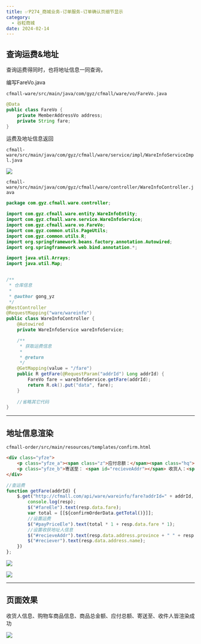 ```yaml
---
title: ✅P274_商城业务-订单服务-订单确认页细节显示
category:
  - 谷粒商城
date: 2024-02-14
---
```


<!-- more -->

## 查询运费&地址

查询运费得同时，也将地址信息一同查询，

编写FareVo.java

`cfmall-ware/src/main/java/com/gyz/cfmall/ware/vo/FareVo.java`

```java
@Data
public class FareVo {
    private MemberAddressVo address;
    private String fare;
}
```

运费及地址信息返回

`cfmall-ware/src/main/java/com/gyz/cfmall/ware/service/impl/WareInfoServiceImpl.java`

![](https://cfmall-hello.oss-cn-beijing.aliyuncs.com/img/202401/2215844fafbf6576f29872c930dcf504.png#id=guB5X&originHeight=520&originWidth=1243&originalType=binary&ratio=1&rotation=0&showTitle=false&status=done&style=none&title=)

`cfmall-ware/src/main/java/com/gyz/cfmall/ware/controller/WareInfoController.java`

```java
package com.gyz.cfmall.ware.controller;

import com.gyz.cfmall.ware.entity.WareInfoEntity;
import com.gyz.cfmall.ware.service.WareInfoService;
import com.gyz.cfmall.ware.vo.FareVo;
import com.gyz.common.utils.PageUtils;
import com.gyz.common.utils.R;
import org.springframework.beans.factory.annotation.Autowired;
import org.springframework.web.bind.annotation.*;

import java.util.Arrays;
import java.util.Map;


/**
 * 仓库信息
 *
 * @author gong_yz
 */
@RestController
@RequestMapping("ware/wareinfo")
public class WareInfoController {
    @Autowired
    private WareInfoService wareInfoService;

    /**
     * 获取运费信息
     *
     * @return
     */
    @GetMapping(value = "/fare")
    public R getFare(@RequestParam("addrId") Long addrId) {
        FareVo fare = wareInfoService.getFare(addrId);
        return R.ok().put("data", fare);
    }
    
    //省略其它代码
}
```

---

## 地址信息渲染

`cfmall-order/src/main/resources/templates/confirm.html`

```html
<div class="yfze">
	<p class="yfze_a"><span class="z">应付总额：</span><span class="hq">￥<b id="payPriceEle">[[${#numbers.formatDecimal(confirmOrderData.payPrice, 1, 2)}]]</b></span></p>
	<p class="yfze_b">寄送至： <span id="recieveAddr"></span> 收货人：<span id="reciever"></span></p>
</div>
```

```javascript
//查运费
function getFare(addrId) {
	$.get("http://cfmall.com/api/ware/wareinfo/fare?addrId=" + addrId, function (resp) {
		console.log(resp);
		$("#fareEle").text(resp.data.fare);
		var total = [[${confirmOrderData.getTotal()}]];
		//设置运费
		$("#payPriceEle").text(total * 1 + resp.data.fare * 1);
		//设置收获地址人信息
		$("#recieveAddr").text(resp.data.address.province + " " + resp.data.address.city + " " + " " + resp.data.address.region + resp.data.address.detailAddress);
		$("#reciever").text(resp.data.address.name);
	})
};
```

![](https://cfmall-hello.oss-cn-beijing.aliyuncs.com/img/202401/fabeb9e7123f3b6b31ab423ff48ddf3c.png#id=W2CU2&originHeight=111&originWidth=1709&originalType=binary&ratio=1&rotation=0&showTitle=false&status=done&style=none&title=)

![](https://cfmall-hello.oss-cn-beijing.aliyuncs.com/img/202401/9fe797fd0723868408e84886c5c4f081.png#id=XQFZR&originHeight=387&originWidth=1641&originalType=binary&ratio=1&rotation=0&showTitle=false&status=done&style=none&title=)

---

## 页面效果

收货人信息、购物车商品信息、商品总金额、应付总额、寄送至、收件人皆渲染成功

![](https://cfmall-hello.oss-cn-beijing.aliyuncs.com/img/202401/d3493612bdda87edd4cee67dc177efe4.png#id=phcsu&originHeight=1290&originWidth=1071&originalType=binary&ratio=1&rotation=0&showTitle=false&status=done&style=none&title=)
